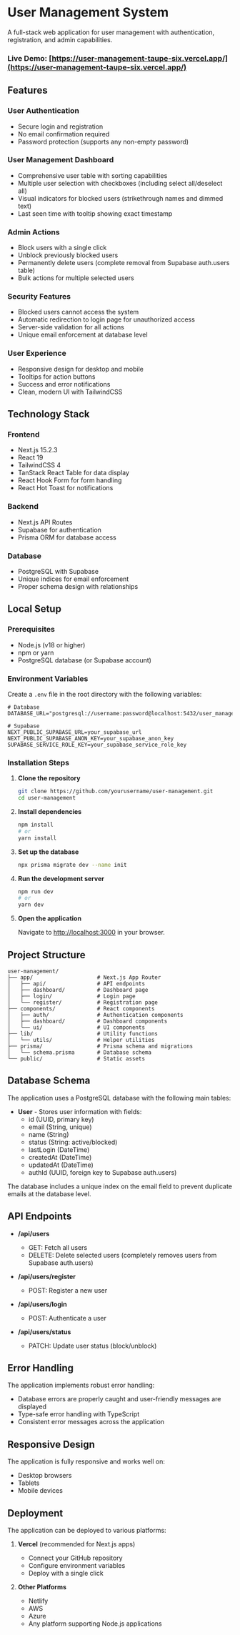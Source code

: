 # User Management System

A full-stack web application for user management with authentication, registration, and admin capabilities.
### Live Demo: [https://user-management-taupe-six.vercel.app/](https://user-management-taupe-six.vercel.app/)

## Features

### User Authentication

* Secure login and registration
* No email confirmation required
* Password protection (supports any non-empty password)

### User Management Dashboard

* Comprehensive user table with sorting capabilities
* Multiple user selection with checkboxes (including select all/deselect all)
* Visual indicators for blocked users (strikethrough names and dimmed text)
* Last seen time with tooltip showing exact timestamp

### Admin Actions

* Block users with a single click
* Unblock previously blocked users
* Permanently delete users (complete removal from Supabase auth.users table)
* Bulk actions for multiple selected users

### Security Features

* Blocked users cannot access the system
* Automatic redirection to login page for unauthorized access
* Server-side validation for all actions
* Unique email enforcement at database level

### User Experience

* Responsive design for desktop and mobile
* Tooltips for action buttons
* Success and error notifications
* Clean, modern UI with TailwindCSS

## Technology Stack

### Frontend

* Next.js 15.2.3
* React 19
* TailwindCSS 4
* TanStack React Table for data display
* React Hook Form for form handling
* React Hot Toast for notifications

### Backend

* Next.js API Routes
* Supabase for authentication
* Prisma ORM for database access

### Database

* PostgreSQL with Supabase
* Unique indices for email enforcement
* Proper schema design with relationships

## Local Setup

### Prerequisites

* Node.js (v18 or higher)
* npm or yarn
* PostgreSQL database (or Supabase account)

### Environment Variables

Create a `.env` file in the root directory with the following variables:

```env
# Database
DATABASE_URL="postgresql://username:password@localhost:5432/user_management"

# Supabase
NEXT_PUBLIC_SUPABASE_URL=your_supabase_url
NEXT_PUBLIC_SUPABASE_ANON_KEY=your_supabase_anon_key
SUPABASE_SERVICE_ROLE_KEY=your_supabase_service_role_key
```

### Installation Steps

1. **Clone the repository**

   ```bash
   git clone https://github.com/yourusername/user-management.git
   cd user-management
   ```

1. **Install dependencies**

   ```bash
   npm install
   # or
   yarn install
   ```

1. **Set up the database**

   ```bash
   npx prisma migrate dev --name init
   ```

1. **Run the development server**

   ```bash
   npm run dev
   # or
   yarn dev
   ```

1. **Open the application**

   Navigate to [http://localhost:3000](http://localhost:3000) in your browser.

## Project Structure

```text
user-management/
├── app/                    # Next.js App Router
│   ├── api/                # API endpoints
│   ├── dashboard/          # Dashboard page
│   ├── login/              # Login page
│   └── register/           # Registration page
├── components/             # React components
│   ├── auth/               # Authentication components
│   ├── dashboard/          # Dashboard components
│   └── ui/                 # UI components
├── lib/                    # Utility functions
│   └── utils/              # Helper utilities
├── prisma/                 # Prisma schema and migrations
│   └── schema.prisma       # Database schema
└── public/                 # Static assets
```

## Database Schema

The application uses a PostgreSQL database with the following main tables:

* **User** - Stores user information with fields:
  * id (UUID, primary key)
  * email (String, unique)
  * name (String)
  * status (String: active/blocked)
  * lastLogin (DateTime)
  * createdAt (DateTime)
  * updatedAt (DateTime)
  * authId (UUID, foreign key to Supabase auth.users)

The database includes a unique index on the email field to prevent duplicate emails at the database level.

## API Endpoints

* **/api/users**
  * GET: Fetch all users
  * DELETE: Delete selected users (completely removes users from Supabase auth.users)

* **/api/users/register**
  * POST: Register a new user

* **/api/users/login**
  * POST: Authenticate a user

* **/api/users/status**
  * PATCH: Update user status (block/unblock)

## Error Handling

The application implements robust error handling:

* Database errors are properly caught and user-friendly messages are displayed
* Type-safe error handling with TypeScript
* Consistent error messages across the application

## Responsive Design

The application is fully responsive and works well on:

* Desktop browsers
* Tablets
* Mobile devices

## Deployment

The application can be deployed to various platforms:

1. **Vercel** (recommended for Next.js apps)
   * Connect your GitHub repository
   * Configure environment variables
   * Deploy with a single click

2. **Other Platforms**
   * Netlify
   * AWS
   * Azure
   * Any platform supporting Node.js applications